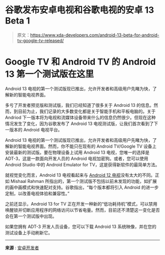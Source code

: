 # 谷歌发布安卓电视和谷歌电视的安卓 13 Beta 1

> 原文：<https://www.xda-developers.com/android-13-beta-for-android-tv-google-tv-released/>

# Google TV 和 Android TV 的 Android 13 第一个测试版在这里

Android 13 电视的第一个测试版现已推出，允许开发者和高级用户先睹为快，了解新的智能电视界面。

多亏了开发者预览版和测试版，我们已经知道了很多关于 Android 13 的信息。然而，到目前为止，我们记录的大多数变化都是关于智能手机和平板电脑的。关于 Andriod 下一版本将为电视和流媒体设备带来什么的信息仍然很少。但现在这种情况发生了变化，因为谷歌发布了 Android 13 电视测试版，让我们首次看到了下一版本的 Android 电视平台。

Android 13 电视的第一个测试版现已推出，允许开发者和高级用户先睹为快，了解新的智能电视界面。然而，你不能只在现有的 Android TV/Google TV 设备上安装最新的测试版。要在物理设备上试用 Android 13 电视，您唯一的选择是 ADT-3，这是一款面向开发人员的 Android 电视加密狗。或者，您可以使用 Android Studio 中的 Android Emulator for TV，这是获得新软件的最简单方法。

就视觉变化而言，Android 13 电视看起来与 [Android 12 电视](https://www.xda-developers.com/android-tv-12-official-google-ad3-t/)没有太大的不同。正如 Mishaal Rahman 所指出的，第一个测试版不包括以前未发现的功能，如扩展的画中画模式和快速配对支持。谷歌指出，“每个版本都将引入 Android 的进一步定制，以改善电视体验和兼容性。”

之前还显示，Android 13 for TV 正在开发一种新的“低功耗待机”模式，可以禁用唤醒锁并切断应用程序的网络访问以节省电量。然而，目前还不清楚这一变化是否会在第一个测试版中出现。

如果您拥有 ADT-3 开发人员设备，您可以下载 Android 13 系统映像，并在您的测试设备上手动刷新它。

* * *

**来源** : [安卓开发者](https://developer.android.com/tv/release/13/preview)